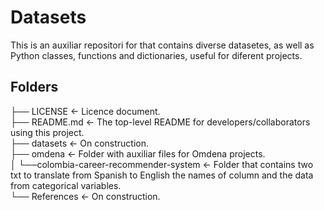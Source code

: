 # Datasets

This is an auxiliar repositori for that contains diverse datasetes, as well as Python classes, functions and dictionaries, useful for diferent projects.

## Folders

├── LICENSE            <- Licence document.  
├── README.md          <- The top-level README for developers/collaborators using this project.  
├── datasets           <- On construction.  
├── omdena             <- Folder with auxiliar files for Omdena projects.  
│    └──colombia-career-recommender-system <- Folder that contains two txt to translate from Spanish to English the names of column and the data from categorical variables.  
└── References         <- On construction.  
